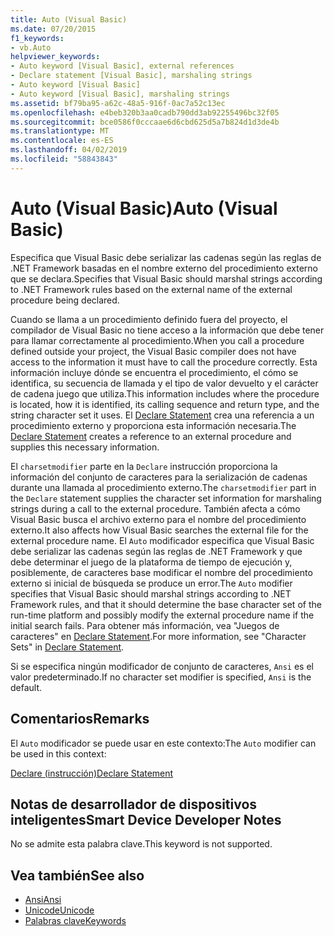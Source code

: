 ```yaml
---
title: Auto (Visual Basic)
ms.date: 07/20/2015
f1_keywords:
- vb.Auto
helpviewer_keywords:
- Auto keyword [Visual Basic], external references
- Declare statement [Visual Basic], marshaling strings
- Auto keyword [Visual Basic]
- Auto keyword [Visual Basic], marshaling strings
ms.assetid: bf79ba95-a62c-48a5-916f-0ac7a52c13ec
ms.openlocfilehash: e4beb320b3aa0cadb790dd3ab92255496bc32f05
ms.sourcegitcommit: bce0586f0cccaae6d6cbd625d5a7b824d1d3de4b
ms.translationtype: MT
ms.contentlocale: es-ES
ms.lasthandoff: 04/02/2019
ms.locfileid: "58843843"
---
```

# <a name="auto-visual-basic"></a><span data-ttu-id="e8fae-102">Auto (Visual Basic)</span><span class="sxs-lookup"><span data-stu-id="e8fae-102">Auto (Visual Basic)</span></span>
<span data-ttu-id="e8fae-103">Especifica que Visual Basic debe serializar las cadenas según las reglas de .NET Framework basadas en el nombre externo del procedimiento externo que se declara.</span><span class="sxs-lookup"><span data-stu-id="e8fae-103">Specifies that Visual Basic should marshal strings according to .NET Framework rules based on the external name of the external procedure being declared.</span></span>  
  
 <span data-ttu-id="e8fae-104">Cuando se llama a un procedimiento definido fuera del proyecto, el compilador de Visual Basic no tiene acceso a la información que debe tener para llamar correctamente al procedimiento.</span><span class="sxs-lookup"><span data-stu-id="e8fae-104">When you call a procedure defined outside your project, the Visual Basic compiler does not have access to the information it must have to call the procedure correctly.</span></span> <span data-ttu-id="e8fae-105">Esta información incluye dónde se encuentra el procedimiento, el cómo se identifica, su secuencia de llamada y el tipo de valor devuelto y el carácter de cadena juego que utiliza.</span><span class="sxs-lookup"><span data-stu-id="e8fae-105">This information includes where the procedure is located, how it is identified, its calling sequence and return type, and the string character set it uses.</span></span> <span data-ttu-id="e8fae-106">El [Declare Statement](../../../visual-basic/language-reference/statements/declare-statement.md) crea una referencia a un procedimiento externo y proporciona esta información necesaria.</span><span class="sxs-lookup"><span data-stu-id="e8fae-106">The [Declare Statement](../../../visual-basic/language-reference/statements/declare-statement.md) creates a reference to an external procedure and supplies this necessary information.</span></span>  
  
 <span data-ttu-id="e8fae-107">El `charsetmodifier` parte en la `Declare` instrucción proporciona la información del conjunto de caracteres para la serialización de cadenas durante una llamada al procedimiento externo.</span><span class="sxs-lookup"><span data-stu-id="e8fae-107">The `charsetmodifier` part in the `Declare` statement supplies the character set information for marshaling strings during a call to the external procedure.</span></span> <span data-ttu-id="e8fae-108">También afecta a cómo Visual Basic busca el archivo externo para el nombre del procedimiento externo.</span><span class="sxs-lookup"><span data-stu-id="e8fae-108">It also affects how Visual Basic searches the external file for the external procedure name.</span></span> <span data-ttu-id="e8fae-109">El `Auto` modificador especifica que Visual Basic debe serializar las cadenas según las reglas de .NET Framework y que debe determinar el juego de la plataforma de tiempo de ejecución y, posiblemente, de caracteres base modificar el nombre del procedimiento externo si inicial de búsqueda se produce un error.</span><span class="sxs-lookup"><span data-stu-id="e8fae-109">The `Auto` modifier specifies that Visual Basic should marshal strings according to .NET Framework rules, and that it should determine the base character set of the run-time platform and possibly modify the external procedure name if the initial search fails.</span></span> <span data-ttu-id="e8fae-110">Para obtener más información, vea "Juegos de caracteres" en [Declare Statement](../../../visual-basic/language-reference/statements/declare-statement.md).</span><span class="sxs-lookup"><span data-stu-id="e8fae-110">For more information, see "Character Sets" in [Declare Statement](../../../visual-basic/language-reference/statements/declare-statement.md).</span></span>  
  
 <span data-ttu-id="e8fae-111">Si se especifica ningún modificador de conjunto de caracteres, `Ansi` es el valor predeterminado.</span><span class="sxs-lookup"><span data-stu-id="e8fae-111">If no character set modifier is specified, `Ansi` is the default.</span></span>  
  
## <a name="remarks"></a><span data-ttu-id="e8fae-112">Comentarios</span><span class="sxs-lookup"><span data-stu-id="e8fae-112">Remarks</span></span>  
 <span data-ttu-id="e8fae-113">El `Auto` modificador se puede usar en este contexto:</span><span class="sxs-lookup"><span data-stu-id="e8fae-113">The `Auto` modifier can be used in this context:</span></span>  
  
 [<span data-ttu-id="e8fae-114">Declare (instrucción)</span><span class="sxs-lookup"><span data-stu-id="e8fae-114">Declare Statement</span></span>](../../../visual-basic/language-reference/statements/declare-statement.md)  
  
## <a name="smart-device-developer-notes"></a><span data-ttu-id="e8fae-115">Notas de desarrollador de dispositivos inteligentes</span><span class="sxs-lookup"><span data-stu-id="e8fae-115">Smart Device Developer Notes</span></span>  
 <span data-ttu-id="e8fae-116">No se admite esta palabra clave.</span><span class="sxs-lookup"><span data-stu-id="e8fae-116">This keyword is not supported.</span></span>  
  
## <a name="see-also"></a><span data-ttu-id="e8fae-117">Vea también</span><span class="sxs-lookup"><span data-stu-id="e8fae-117">See also</span></span>

- [<span data-ttu-id="e8fae-118">Ansi</span><span class="sxs-lookup"><span data-stu-id="e8fae-118">Ansi</span></span>](../../../visual-basic/language-reference/modifiers/ansi.md)
- [<span data-ttu-id="e8fae-119">Unicode</span><span class="sxs-lookup"><span data-stu-id="e8fae-119">Unicode</span></span>](../../../visual-basic/language-reference/modifiers/unicode.md)
- [<span data-ttu-id="e8fae-120">Palabras clave</span><span class="sxs-lookup"><span data-stu-id="e8fae-120">Keywords</span></span>](../../../visual-basic/language-reference/keywords/index.md)
